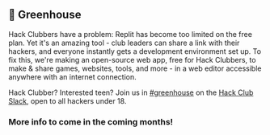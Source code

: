 ## 🏡 Greenhouse

Hack Clubbers have a problem: Replit has become too limited on the free plan. Yet it's an amazing tool - club leaders can share a link with their hackers, and everyone instantly gets a development environment set up. To fix this, we're making an open-source web app, free for Hack Clubbers, to make & share games, websites, tools, and more - in a web editor accessible anywhere with an internet connection.

Hack Clubber? Interested teen? Join us in [#greenhouse](https://hackclub.slack.com/archives/C07GRLFC0HM) on the [Hack Club Slack](https://hackclub.com/slack), open to all hackers under 18.

### More info to come in the coming months!
